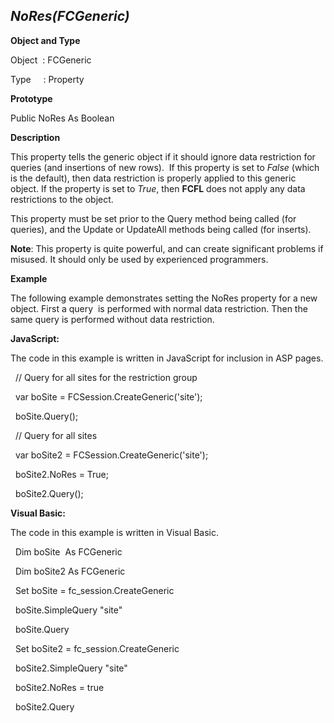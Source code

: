 _NoRes(FCGeneric)_
------------------

**Object and Type**

Object  : FCGeneric

Type     : Property

**Prototype**

Public NoRes As Boolean

**Description**

This property tells the generic object if it should ignore data restriction for queries (and insertions of new rows).  If this property is set to _False_ (which is the default), then data restriction is properly applied to this generic object. If the property is set to _True_, then **FCFL** does not apply any data restrictions to the object.

This property must be set prior to the Query method being called (for queries), and the Update or UpdateAll methods being called (for inserts).

**Note**: This property is quite powerful, and can create significant problems if misused. It should only be used by experienced programmers.

**Example**

The following example demonstrates setting the NoRes property for a new object. First a query  is performed with normal data restriction. Then the same query is performed without data restriction.

**JavaScript:**

The code in this example is written in JavaScript for inclusion in ASP pages.

  // Query for all sites for the restriction group

  var boSite = FCSession.CreateGeneric('site');

  boSite.Query();

  // Query for all sites

  var boSite2 = FCSession.CreateGeneric('site');

  boSite2.NoRes = True;

  boSite2.Query();

**Visual Basic:**

The code in this example is written in Visual Basic.

  Dim boSite  As FCGeneric

  Dim boSite2 As FCGeneric

  Set boSite = fc_session.CreateGeneric

  boSite.SimpleQuery "site"

  boSite.Query

  Set boSite2 = fc_session.CreateGeneric

  boSite2.SimpleQuery "site"

  boSite2.NoRes = true

  boSite2.Query